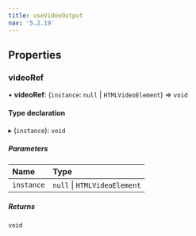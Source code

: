 ```yaml
---
title: useVideoOutput
nav: '5.2.19'
---
```


## Properties

### videoRef

• **videoRef**: (`instance`: `null` \| `HTMLVideoElement`) => `void`

#### Type declaration

▸ (`instance`): `void`

##### Parameters

| Name       | Type                         |
| :--------- | :--------------------------- |
| `instance` | `null` \| `HTMLVideoElement` |

##### Returns

`void`
